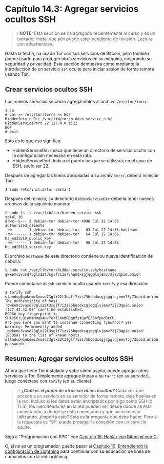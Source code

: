 # Capítulo 14.3: Agregar servicios ocultos SSH

> :information_source: **NOTE:** Esta sección se ha agregado recientemente al curso y es un borrador inicial que aún puede estar pendiente de revisión. Lectura con advertencias.

Hasta la fecha, ha usado Tor con sus servicios de Bitcoin, pero también puede usarlo para proteger otros servicios en su máquina, mejorando su seguridad y privacidad. Esta sección demuestra cómo mediante la introducción de un servicio `ssh` oculto para iniciar sesión de forma remota usando Tor.

## Crear servicios ocultos SSH

Los nuevos servicios se crean agregándolos al archivo `/etc/tor/torrc`:
```
$ su 
# cat >> /etc/tor/torrc << EOF
HiddenServiceDir /var/lib/tor/hidden-service-ssh/
HiddenServicePort 22 127.0.0.1:22
EOF
# exit
```
Esto es lo que eso significa:

* HiddenServiceDir: Indica que tiene un directorio de servicio oculto con la configuración necesaria en esta ruta.
* HiddenServicePort: Indica el puerto tor que se utilizará; en el caso de SSH, suele ser 22.

Después de agregar las líneas apropiadas a su archiv `torrc`, deberá reiniciar Tor:

```
$ sudo /etc/init.d/tor restart
```
Después del reinicio, su directorio `HiddenServiceDir` debería tener nuevos archivos de la siguiente manera:
```
$ sudo ls -l /var/lib/tor/hidden-service-ssh
total 16
drwx--S--- 2 debian-tor debian-tor 4096 Jul 22 14:55 authorized_clients
-rw------- 1 debian-tor debian-tor   63 Jul 22 14:56 hostname
-rw------- 1 debian-tor debian-tor   64 Jul 22 14:55 hs_ed25519_public_key
-rw------- 1 debian-tor debian-tor   96 Jul 22 14:55 hs_ed25519_secret_key
```
El archivo `hostname` de este directorio contiene su nueva identificación de cebolla:
```
$ sudo cat /var/lib/tor/hidden-service-ssh/hostname
qwkemc3vusd73glx22t3sglf7izs75hqodxsgjqgqlujemv73j73qpid.onion
```
Puede conectarse al `ssh` servicio oculto usando `torify` y esa dirección:
```
$ torify ssh standup@qwkemc3vusd73glx22t3sglf7izs75hqodxsgjqgqlujemv73j73qpid.onion
The authenticity of host 'qwkemc3vusd73glx22t3sglf7izs75hqodxsgjqgqlujemv73j73qpid.onion (127.42.42.0)' can't be established.
ECDSA key fingerprint is SHA256:LQiWMtM8qD4Nv7eYT1XwBPDq8fztQafEJ5nfpNdDtCU.
Are you sure you want to continue connecting (yes/no)? yes
Warning: Permanently added 'qwkemc3vusd73glx22t3sglf7izs75hqodxsgjqgqlujemv73j73qpid.onion' (ECDSA) to the list of known hosts.
standup@qwkemc3vusd73glx22t3sglf7izs75hqodxsgjqgqlujemv73j73qpid.onion's password: 
```
## Resumen: Agregar servicios ocultos SSH

Ahora que tiene Tor instalado y sabe cómo usarlo, puede agregar otros servicios a Tor. Simplemente agregue líneas a su `torrc` (en su servidor), luego conéctese con `torify` (en su cliente).

> :fire: ***¿Cuál es el poder de otros servicios ocultos?*** Cada vez que accede a un servicio en su servidor de forma remota, deja huellas en la red. Incluso si los datos están encriptados por algo como SSH (o TLS), los merodeadores en la red pueden ver desde dónde se está conectando, a dónde se está conectando y qué servicio está utilizando. ¿Importa esto? Esta es la pregunta que debe hacer. Pero si la respuesta es "Sí", puede proteger la conexión con un servicio oculto.

Siga a "Programación con RPC" con [Capítulo 16: Hablar con Bitcoind con C](16_0_Hablando_a_Bitcoind_con_C.md).

O, si no es un programador, puede pasar al [Capítulo 19: Entendiendo la configuración de Lightning](19_0_Entendiendo_Su_Configuracion_Lightning.md) para continuar con su educación de línea de comandos con la red Lightning.
